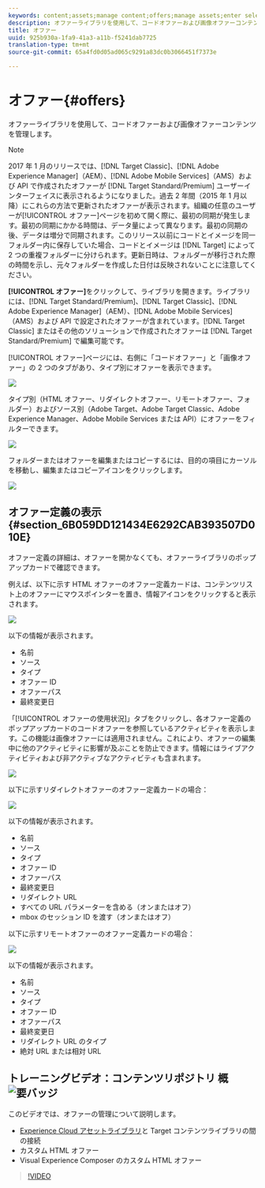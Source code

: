 ```yaml
---
keywords: content;assets;manage content;offers;manage assets;enter selection mode;selection mode
description: オファーライブラリを使用して、コードオファーおよび画像オファーコンテンツを管理します。
title: オファー
uuid: 925b930a-1fa9-41a3-a11b-f5241dab7725
translation-type: tm+mt
source-git-commit: 65a4fd0d05ad065c9291a83dc0b3066451f7373e

---
```



# オファー{#offers}

オファーライブラリを使用して、コードオファーおよび画像オファーコンテンツを管理します。

>[!NOTE]
>
>2017 年 1 月のリリースでは、[!DNL Target Classic]、[!DNL Adobe Experience Manager]（AEM）、[!DNL Adobe Mobile Services]（AMS）および API で作成されたオファーが [!DNL Target Standard/Premium] ユーザーインターフェイスに表示されるようになりました。過去 2 年間（2015 年 1 月以降）にこれらの方法で更新されたオファーが表示されます。組織の任意のユーザーが[!UICONTROL オファー]ページを初めて開く際に、最初の同期が発生します。最初の同期にかかる時間は、データ量によって異なります。最初の同期の後、データは増分で同期されます。このリリース以前にコードとイメージを同一フォルダー内に保存していた場合、コードとイメージは [!DNL Target] によって 2 つの重複フォルダーに分けられます。更新日時は、フォルダーが移行された際の時間を示し、元々フォルダーを作成した日付は反映されないことに注意してください。

**[!UICONTROL オファー]**&#x200B;をクリックして、ライブラリを開きます。ライブラリには、[!DNL Target Standard/Premium]、[!DNL Target Classic]、[!DNL Adobe Experience Manager]（AEM）、[!DNL Adobe Mobile Services]（AMS）および API で設定されたオファーが含まれています。[!DNL Target Classic] またはその他のソリューションで作成されたオファーは [!DNL Target Standard/Premium] で編集可能です。

[!UICONTROL オファー]ページには、右側に「コードオファー」と「画像オファー」の 2 つのタブがあり、タイプ別にオファーを表示できます。

![](assets/offers_page.png)

タイプ別（HTML オファー、リダイレクトオファー、リモートオファー、フォルダー）およびソース別（Adobe Target、Adobe Target Classic、Adobe Experience Manager、Adobe Mobile Services または API）にオファーをフィルターできます。

![](assets/offers_filter.png)

フォルダーまたはオファーを編集またはコピーするには、目的の項目にカーソルを移動し、編集またはコピーアイコンをクリックします。

![](assets/offer-picker-large.png)

## オファー定義の表示 {#section_6B059DD121434E6292CAB393507D010E}

オファー定義の詳細は、オファーを開かなくても、オファーライブラリのポップアップカードで確認できます。

例えば、以下に示す HTML オファーのオファー定義カードは、コンテンツリスト上のオファーにマウスポインターを置き、情報アイコンをクリックすると表示されます。

![](assets/offer-card-html.png)

以下の情報が表示されます。

* 名前
* ソース
* タイプ
* オファー ID
* オファーパス
* 最終変更日

「[!UICONTROL オファーの使用状況]」タブをクリックし、各オファー定義のポップアップカードのコードオファーを参照しているアクティビティを表示します。この機能は画像オファーには適用されません。これにより、オファーの編集中に他のアクティビティに影響が及ぶことを防止できます。情報にはライブアクティビティおよび非アクティブなアクティビティも含まれます。

![](assets/offer-card-usage.png)

以下に示すリダイレクトオファーのオファー定義カードの場合：

![](assets/offer-card-redirect.png)

以下の情報が表示されます。

* 名前
* ソース
* タイプ
* オファー ID
* オファーパス
* 最終変更日
* リダイレクト URL
* すべての URL パラメーターを含める（オンまたはオフ）
* mbox のセッション ID を渡す（オンまたはオフ）

以下に示すリモートオファーのオファー定義カードの場合：

![](assets/offer-card-remote.png)

以下の情報が表示されます。

* 名前
* ソース
* タイプ
* オファー ID
* オファーパス
* 最終変更日
* リダイレクト URL のタイプ
* 絶対 URL または相対 URL

## トレーニングビデオ：コンテンツリポジトリ 概 ![要バッジ](/help/assets/overview.png)

このビデオでは、オファーの管理について説明します。

* [Experience Cloud アセットライブラリ](https://docs.adobe.com/content/help/en/core-services/interface/assets/creative-cloud.html)と Target コンテンツライブラリの間の接続
* カスタム HTML オファー
* Visual Experience Composer のカスタム HTML オファー

>[!VIDEO](https://video.tv.adobe.com/v/17387)
